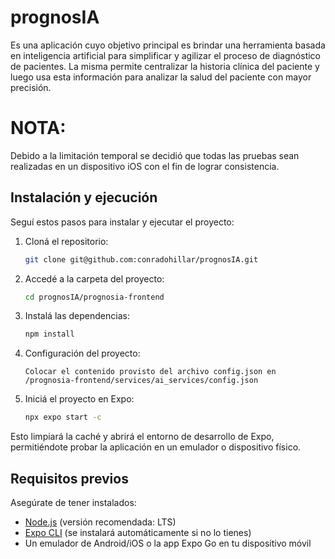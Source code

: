 # prognosIA

Es una aplicación cuyo objetivo principal es brindar una herramienta basada en inteligencia artificial para simplificar y agilizar el proceso de diagnóstico de pacientes. La misma permite centralizar la historia clínica del paciente y luego usa esta información para analizar la salud del paciente con mayor precisión.

# NOTA:

Debido a la limitación temporal se decidió que todas las pruebas sean realizadas en un dispositivo iOS con el fin de lograr consistencia.

## Instalación y ejecución

Seguí estos pasos para instalar y ejecutar el proyecto:

1. Cloná el repositorio:

   ```sh
   git clone git@github.com:conradohillar/prognosIA.git
   ```

2. Accedé a la carpeta del proyecto:

   ```sh
   cd prognosIA/prognosia-frontend
   ```

3. Instalá las dependencias:

   ```sh
   npm install
   ```

4. Configuración del proyecto:

   ```
   Colocar el contenido provisto del archivo config.json en /prognosia-frontend/services/ai_services/config.json
   ```

5. Iniciá el proyecto en Expo:
   ```sh
   npx expo start -c
   ```

Esto limpiará la caché y abrirá el entorno de desarrollo de Expo, permitiéndote probar la aplicación en un emulador o dispositivo físico.

## Requisitos previos

Asegúrate de tener instalados:

- [Node.js](https://nodejs.org/) (versión recomendada: LTS)
- [Expo CLI](https://docs.expo.dev/) (se instalará automáticamente si no lo tienes)
- Un emulador de Android/iOS o la app Expo Go en tu dispositivo móvil
